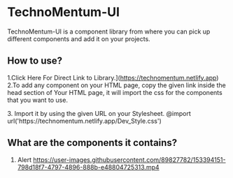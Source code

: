 # TechnoMentum-UI
TechnoMentum-UI is a component library from where you can pick up different components and add it on your projects.

## How to use?
1.Click Here For Direct Link to Library.](https://technomentum.netlify.app)
2.To add any component on your HTML page, copy the given link inside the head section of Your HTML page, it will import the css for the components that you want to use.
 <link rel="stylesheet" href="https://technomentum.netlify.app/Dev_Style.css"/>
3. Import it by using the given URL on your Stylesheet.
 @import url('https://technomentum.netlify.app/Dev_Style.css')

## What are the components it contains?

1. Alert 
https://user-images.githubusercontent.com/89827782/153394151-798d18f7-4797-4896-888b-e48804725313.mp4

